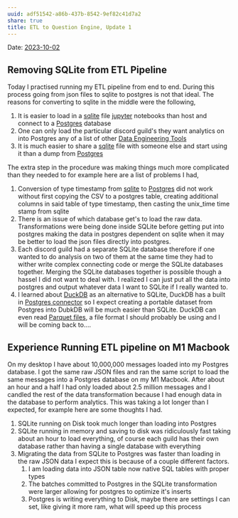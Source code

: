 ```yaml
---
uuid: adf51542-a86b-437b-8542-9ef82c41d7a2
share: true
title: ETL to Question Engine, Update 1
---
```

Date: [2023-10-02](/undefined)

## Removing SQLite from ETL Pipeline

Today I practised running my ETL pipeline from end to end. During this process going from json files to sqlite to postgres is not that ideal. The reasons for converting to sqlite in the middle were the following,

1. It is easier to load in a [sqlite](/1a1ccc57-1ba3-4ba7-8db9-9eb945b88d85) file [jupyter](/14b19809-58b0-44c8-a719-c50badebb08c) notebooks than host and connect to a [Postgres](/5d70cd64-3134-4b62-8879-12f1f8bb4afe) database
2. One can only load the particular discord guild's they want analytics on into Postgres any of a list of other [Data Engineering Tools](/undefined)
3. It is much easier to share a [sqlite](/1a1ccc57-1ba3-4ba7-8db9-9eb945b88d85) file with someone else and start using it than a dump from [Postgres](/5d70cd64-3134-4b62-8879-12f1f8bb4afe)

The extra step in the procedure was making things much more complicated than they needed to for example here are a list of problems I had,

1. Conversion of type timestamp from [sqlite](/1a1ccc57-1ba3-4ba7-8db9-9eb945b88d85) to [Postgres](/5d70cd64-3134-4b62-8879-12f1f8bb4afe) did not work without first copying the CSV to a postgres table, creating additional columns in said table of type timestamp, then casting the unix_time time stamp from sqlite
2. There is an issue of which database get's to load the raw data. Transformations were being done inside SQLite  before getting put into postgres making the data in postgres dependent on sqlite when it may be better to load the json files directly into postgres.
3. Each discord guild had a separate SQLite database therefore if one wanted to do analysis on two of them at the same time they had to wither write complex connecting code or merge the SQLite databases together. Merging the SQLite databases together is possible though a hassel I did not want to deal with. I realized I can just put all the data into postgres and output whatever data I want to SQLite if I really wanted to.
4. I learned about [DuckDB](/undefined) as an alternative to SQLite, DuckDB has a built in [Postgres connector](https://duckdb.org/docs/extensions/postgres_scanner.html) so I expect creating a portable dataset from Postgres into DubkDB will be much easier than SQLite. DuckDB can even read [Parquet files](https://duckdb.org/docs/data/parquet/overview.html), a file format I should probably be using and I will be coming back to....

## Experience Running ETL pipeline on M1 Macbook

On my desktop I have about 10,000,000 messages loaded into my Postgres database. I got the same raw JSON files and ran the same script to load the same messages into a Postgres database on my M1 Macbook. After about an hour and a half I had only loaded about 2.5 million messages and I candled the rest of the data transformation because I had enough data in the database to perform analytics. This was taking a lot longer than I expected, for example here are some thoughts I had.

1. SQLite running on Disk took much longer than loading into Postgres
2. SQLite running in memory and saving to disk was ridiculously fast taking about an hour to load everything, of course each guild has their own database rather than having a single database with everything
3. Migrating the data from SQLite to Postgres was faster than loading in the raw JSON data I expect this is because of a couple different factors.
	1. I am loading data into JSON table now native SQL tables with proper types
	2. The batches committed to Postgres in the SQLite transformation were larger allowing for postgres to optimize it's inserts
	3. Postgres is writing everything to Disk, maybe there are settings I can set, like giving it more ram, what will speed up this process